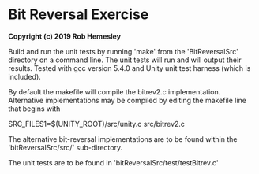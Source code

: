 Bit Reversal Exercise
=====================

__Copyright (c) 2019 Rob Hemesley__

Build and run the unit tests by running 'make' from the 'BitReversalSrc'
directory on a command line. The unit tests will run and will output 
their results. 
Tested with gcc version 5.4.0 and Unity unit test harness (which is 
included). 

By default the makefile will compile the bitrev2.c implementation. 
Alternative implementations may be compiled by editing the makefile line 
that begins with 

SRC_FILES1=$(UNITY_ROOT)/src/unity.c src/bitrev2.c 

The alternative bit-reversal implementations are to be found within the 
'bitReversalSrc/src/' sub-directory. 

The unit tests are to be found in 'bitReversalSrc/test/testBitrev.c'
